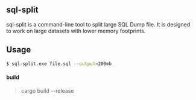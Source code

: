 sql-split
------------
sql-split is a command-line tool to split large SQL Dump file. It is designed to work on large datasets with lower memory footprints.


Usage 
----------

```bash
$ sql-split.exe file.sql --output=200mb
```

#### build
> cargo build --release
